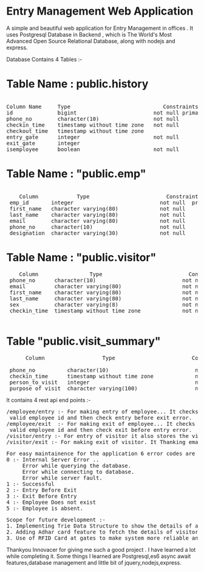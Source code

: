 #                    Entry Management Web Application


A simple and beautiful web application for Entry Management in offices . It uses Postgresql Database in Backend , which is The World's Most Advanced Open Source Relational Database, along with nodejs and express.

Database Contains 4 Tables :-

                        
 #                   Table Name : public.history
<pre>                    
Column Name     Type                             Constraints
id              bigint                        not null primary key
phone_no        character(10)                 not null
checkin_time    timestamp without time zone   not null
checkout_time   timestamp without time zone   
entry_gate      integer                       not null
exit_gate       integer                       
isemployee      boolean                       not null  
</pre>

#                         Table Name : "public.emp"
<pre>   
    Column            Type                        Constraints
 emp_id       integer                           not null  primary key
 first_name   character varying(80)             not null  
 last_name    character varying(80)             not null  
 email        character varying(80)             not null  
 phone_no     character(10)                     not null  
 designation  character varying(30)             not null  
</pre>

 #                       Table Name : "public.visitor"                       
<pre>
    Column                Type                           Constraints 
 phone_no      character(10)                           not null primary key 
 email         character varying(80)                   not null          
 first_name    character varying(80)                   not null  
 last_name     character varying(80)                   not null  
 sex           character varying(8)                    not null  
 checkin_time  timestamp without time zone             not null  primary key
 </pre>


 #                        Table "public.visit_summary"
<pre>
      Column                  Type                        Constraints

 phone_no          character(10)                           not null  
 checkin_time      timestamp without time zone             not null  
 person_to_visit   integer                                 not null  
 purpose_of_visit  character varying(100)                  not null  
</pre>

It contains 4 rest api end points :-
<pre>
/employee/entry :- For making entry of employee... It checks whether input is
 valid employee id and then check entry before exit error.
/employee/exit  :- For making exit of employee... It checks whether input is
 valid employee id and then check exit before entry error.
/visitor/entry :- For entry of visitor it also stores the visitor details for   future reference. It email and sms host telling all Visitor's Details.
/visitor/exit :- For making exit of visitor. It Thanking emails and sms Vistor  telling complete visitor summary.
</pre>
<pre>
For easy maintainence for the application 6 error codes are used....
0 :- Internal Server Error ..
     Error while querying the database.
     Error while connecting to database.
     Error while server fault.
1 :- Successful 
2 :- Entry Before Exit
3 :- Exit Before Entry
4 :- Employee Does not exist
5 :- Employee is absent.
</pre>
<pre>
Scope for future development :-
1. Implementing Trie Data Structure to show the details of all employee in /visitor/entry page.
2. Adding Adhar card feature to fetch the details of visitor so to increase the visitor's comfort.
3. Use of RFID Card at gates to make system more reliable and accessible/
</pre>

Thankyou Innovacer for giving me such a good project . I have learned a lot while completing it. 
Some things I learned are  Postgresql,es6 async await features,database management and little bit of jquery,nodejs,express.
